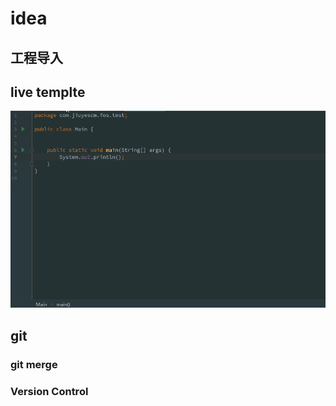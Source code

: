 # idea

## 工程导入

## live templte

![main.gif](./images/main.gif)

## git

### git merge

### Version Control
